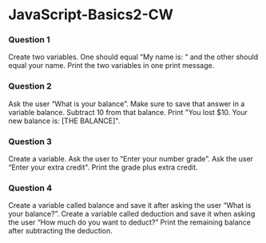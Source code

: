 # JavaScript-Basics2-CW

### Question 1
Create two variables. One should equal “My name is: “ and the other should equal your name. Print the two variables in one print message.

### Question 2
Ask the user “What is your balance”. Make sure to save that answer in a variable balance. Subtract 10 from that balance. Print "You lost $10. Your new balance is: [THE BALANCE]".

### Question 3
Create a variable. Ask the user to “Enter your number grade”. Ask the user “Enter your extra credit". Print the grade plus extra credit.

### Question 4
Create a variable called balance and save it after asking the user “What is your balance?”. Create a variable called deduction and save it when asking the user “How much do you want to deduct?” Print the remaining balance after subtracting the deduction.
